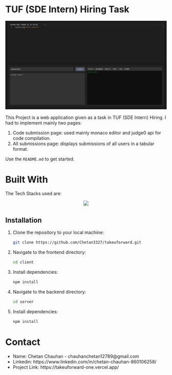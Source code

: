 <!-- ABOUT THE PROJECT -->
# TUF (SDE Intern) Hiring Task
![demo](image.png)

This Project is a web application given as a task in TUF (SDE Intern) Hiring.
I had to implement mainly two pages:

1. Code submission page: used mainly monaco editor and judge0 api for code compilation.
2. All submissions page: displays submissions of all users in a tabular format.

Use the `README.md` to get started.

<!-- BUILT WITH -->
# Built With

The Tech Stacks used are:

<div align="center">
  <a href="https://skillicons.dev">
      <img src="https://skillicons.dev/icons?i=mysql,expressjs,react,nodejs,prisma,redis" />
  </a>
</div>

## Installation

1. Clone the repository to your local machine:

   ```bash
   git clone https://github.com/Chetan3327/takeuforward.git
   ```
2. Navigate to the frontend directory:

   ```bash
   cd client
   ```
3. Install dependencies:

   ```bash
   npm install
   ```
4. Navigate to the backend directory:

   ```bash
   cd server
   ```
5. Install dependencies:

   ```bash
   npm install
   ```

<!-- CONTACT -->
# Contact

<ul>
    <li>Name: Chetan Chauhan - chauhanchetan12789@gmail.com</li>
    <li>Linkedin: https://www.linkedin.com/in/chetan-chauhan-860106258/</li>
    <li>Project Link: https://takeuforward-one.vercel.app/</li>
</ul>
